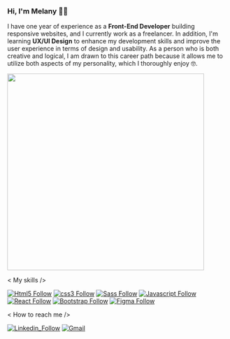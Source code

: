 ### Hi, I'm Melany ✌🏼

I have one year of experience as a **Front-End Developer** building responsive websites, and I currently work as a freelancer. In addition, I'm learning **UX/UI Design** to enhance my development skills and improve the user experience in terms of design and usability. As a person who is both creative and logical, I am drawn to this career path because it allows me to utilize both aspects of my personality, which I thoroughly enjoy 🤓.

<img width="450" src="https://c.tenor.com/4ryx66tWEhcAAAAd/pixel-study.gif"><img/>


< My skills /> 

[![Html5 Follow](https://img.shields.io/badge/HTML5-E34F26?style=for-the-badge&logo=html5&logoColor=white)]()
[![css3 Follow](https://img.shields.io/badge/CSS3-1572B6?style=for-the-badge&logo=css3&logoColor=white)]()
[![Sass Follow](https://img.shields.io/badge/Sass-CC6699?style=for-the-badge&logo=sass&logoColor=white)]()
[![Javascript Follow](https://img.shields.io/badge/JavaScript-F7DF1E?style=for-the-badge&logo=javascript&logoColor=black)]()
[![React Follow](https://img.shields.io/badge/React-20232A?style=for-the-badge&logo=react&logoColor=61DAFB)]()
[![Bootstrap Follow](https://img.shields.io/badge/Bootstrap-563D7C?style=for-the-badge&logo=bootstrap&logoColor=white)]()
[![Figma Follow](https://img.shields.io/badge/Figma-F24E1E?style=for-the-badge&logo=figma&logoColor=white)]() 





< How to reach me />

[![Linkedin_Follow](https://img.shields.io/badge/LinkedIn-0077B5?style=for-the-badge&logo=linkedin&logoColor=white)](https://www.linkedin.com/in/melany-molina-verd%C3%BAn-126259240/)
[![Gmail](https://img.shields.io/badge/Gmail-D14836?style=for-the-badge&logo=gmail&logoColor=white)](mailto:melanymolinaverdun@gmail.com)

